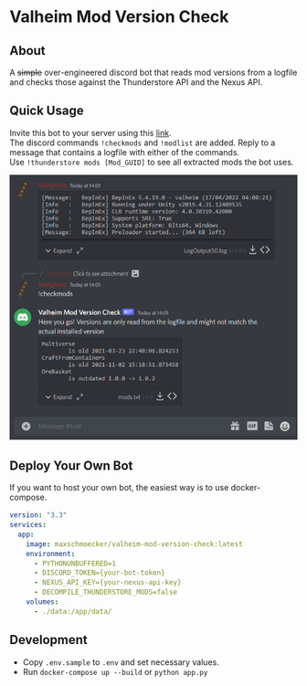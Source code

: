 # Valheim Mod Version Check

## About
A ~~simple~~ over-engineered discord bot that reads mod versions from a logfile and checks those against the Thunderstore API and the Nexus API.

## Quick Usage
Invite this bot to your server using this [link](https://discord.com/api/oauth2/authorize?client_id=972794598856474664&permissions=100352&scope=bot).\
The discord commands `!checkmods` and `!modlist` are added.
Reply to a message that contains a logfile with either of the commands.\
Use `!thunderstore mods [Mod_GUID]` to see all extracted mods the bot uses.

![example](Docs/DiscordExample.png)

## Deploy Your Own Bot
If you want to host your own bot, the easiest way is to use docker-compose.

```yaml
version: "3.3"
services:
  app:
    image: maxschmoecker/valheim-mod-version-check:latest
    environment:
      - PYTHONUNBUFFERED=1
      - DISCORD_TOKEN={your-bot-token}
      - NEXUS_API_KEY={your-nexus-api-key}
      - DECOMPILE_THUNDERSTORE_MODS=false
    volumes:
      - ./data:/app/data/
```

## Development
- Copy `.env.sample` to `.env` and set necessary values.
- Run `docker-compose up --build` or `python app.py`
